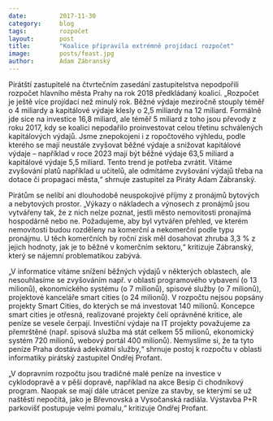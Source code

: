 ```yaml
---
date:         2017-11-30
category:     blog
tags:         rozpočet
layout:       post
title:        "Koalice připravila extrémně projídací rozpočet"
image:        posts/feast.jpg
author:       Adam Zábranský
---
```


Pirátští zastupitelé na čtvrtečním zasedání zastupitelstva nepodpořili rozpočet hlavního města Prahy na rok 2018 předkládaný koalicí. „Rozpočet je ještě více projídací než minulý rok. Běžné výdaje meziročně stouply téměř o 4 miliardy a kapitálové výdaje klesly o 2,5 miliardy na 12 miliard. Formálně jde sice na investice 16,8 miliard, ale téměř 5 miliard z toho jsou převody z roku 2017, kdy se koalici nepodařilo proinvestovat celou třetinu schválených kapitálových výdajů. Jsme znepokojeni i z ropočtového výhledu, podle kterého se mají neustále zvyšovat běžné výdaje a snižovat kapitálové výdaje – například v roce 2023 mají být běžné výdaje 63,5 miliard a kapitálové výdaje 5,5 miliard. Tento trend je potřeba zvrátit. Vítáme zvyšování platů například u učitelů, ale odmítáme zvyšování výdajů třeba na dotace či propagaci města,“ shrnuje zastupitel za Piráty Adam Zábranský.

Pirátům se nelíbí ani dlouhodobě neuspokojivé příjmy z pronájmů bytových a nebytových prostor. „Výkazy o nákladech a výnosech z pronájmů jsou vytvářeny tak, že z nich nelze poznat, jestli město nemovitosti pronajímá hospodárně nebo ne. Požadujeme, aby byl vytvářen přehled, ve kterém nemovitosti budou rozděleny na komerční a nekomerční podle typu pronájmu. U těch komerčních by roční zisk měl dosahovat zhruba 3,3 % z jejich hodnoty, jak je to běžné v komerčním sektoru,“ kritizuje Zábranský, který se nájemní problematikou zabývá. 

„V informatice vítáme snížení běžných výdajů v některých oblastech, ale nesouhlasíme se zvyšováním např. v oblasti programového vybavení (o 13 milionů), ekonomického systému (o 7 milionů), spisové služby (o 7 milionů), projektové kanceláře smart cities (o 24 milionů). V rozpočtu nejsou popsány projekty Smart Cities, do kterých se má investovat 140 milionů. Koncepce smart cities je otřesná, realizované projekty čelí oprávněné kritice, ale peníze se vesele čerpají. Investiční výdaje na IT projekty považujeme za přemrštěné (např. spisová služba má stát celkem 55 milionů, ekonomický systém 720 milionů, webový portál 400 milionů). Nemyslíme si, že ta tyto peníze Praha dostává adekvátní služby,“ shrnuje postoj k rozpočtu v oblasti informatiky pirátský zastupitel Ondřej Profant.

„V dopravním rozpočtu jsou tradičné malé peníze na investice v cyklodopravě a v pěší dopravě, například na akce Besip či chodníkový program. Naopak se mají dále utrácet peníze za stavby, se kterými se už naštěstí nepočítá, jako je Břevnovská a Vysočanská radiála. Výstavba P+R parkovišť postupuje velmi pomalu,“ kritizuje Ondřej Profant.


